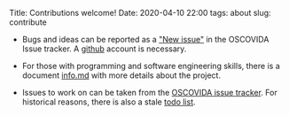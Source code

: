 Title: Contributions welcome!
Date: 2020-04-10 22:00
tags: about
slug: contribute

* Bugs and ideas can be reported as a
  ["New issue"](https://github.com/oscovida/oscovida/issues) in the OSCOVIDA Issue tracker. A [github](http://github.com) account is necessary.

* For those with programming and software engineering skills, there is a
  document
  [info.md](https://github.com/oscovida/oscovida/blob/master/info.md)
  with more details about the project. 
  
* Issues to work on can be taken from the 
  [OSCOVIDA issue tracker](https://github.com/oscovida/oscovida/issues).
  For historical reasons, there is also a stale 
  [todo list](https://github.com/oscovida/oscovida/blob/master/todo.md).
  


